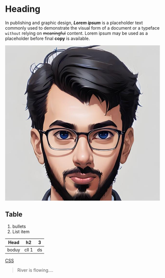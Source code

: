 # Heading
In publishing and graphic design, ***Lorem ipsum*** is a placeholder text commonly used to demonstrate the visual form of a document or a typeface `without` relying on ~~meaningful~~ content. Lorem ipsum may be used as a placeholder before final **copy** is available.

![img](https://github.com/umarsadiqi/test-blog/raw/main/img/me.jpg)


## Table

 1. bullets
 2. List item

|Head|h2  |3|
|--|--|--|
| boduy |  cll 1| ds|


[CSS](https://tailwindcss.com/docs/position)

> River is flowing....

